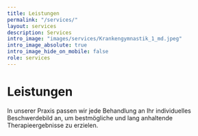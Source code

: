 ```yaml
---
title: Leistungen
permalink: "/services/"
layout: services
description: Services
intro_image: "images/services/Krankengymnastik_1_md.jpeg"
intro_image_absolute: true
intro_image_hide_on_mobile: false
role: services
---
```


# Leistungen

In unserer Praxis passen wir jede Behandlung an Ihr individuelles Beschwerdebild an, um bestmögliche und lang anhaltende Therapieergebnisse zu erzielen.
